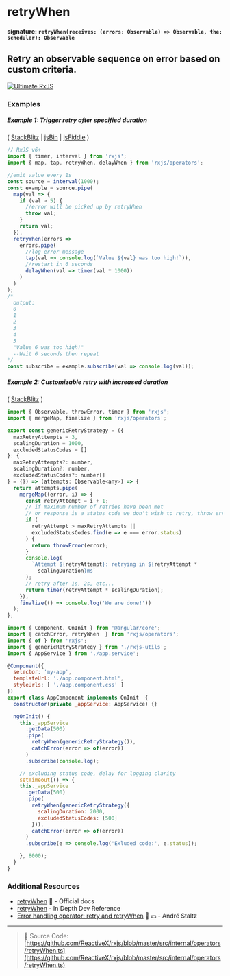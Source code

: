 # retryWhen

#### signature: `retryWhen(receives: (errors: Observable) => Observable, the: scheduler): Observable`

## Retry an observable sequence on error based on custom criteria.

[![Ultimate RxJS](https://drive.google.com/uc?export=view&id=1qq2-q-eVe-F_-d0eSvTyqaGRjpfLDdJz 'Ultimate RxJS')](https://ultimatecourses.com/courses/rxjs?ref=4)

### Examples

##### Example 1: Trigger retry after specified duration

(
[StackBlitz](https://stackblitz.com/edit/typescript-zpbsw6?file=index.ts&devtoolsheight=100)
| [jsBin](http://jsbin.com/miduqexalo/1/edit?js,console) |
[jsFiddle](https://jsfiddle.net/btroncone/49mkhsyr/) )

```js
// RxJS v6+
import { timer, interval } from 'rxjs';
import { map, tap, retryWhen, delayWhen } from 'rxjs/operators';

//emit value every 1s
const source = interval(1000);
const example = source.pipe(
  map(val => {
    if (val > 5) {
      //error will be picked up by retryWhen
      throw val;
    }
    return val;
  }),
  retryWhen(errors =>
    errors.pipe(
      //log error message
      tap(val => console.log(`Value ${val} was too high!`)),
      //restart in 6 seconds
      delayWhen(val => timer(val * 1000))
    )
  )
);
/*
  output:
  0
  1
  2
  3
  4
  5
  "Value 6 was too high!"
  --Wait 6 seconds then repeat
*/
const subscribe = example.subscribe(val => console.log(val));
```

##### Example 2: Customizable retry with increased duration

(
[StackBlitz](https://stackblitz.com/edit/angular-cwnknr?file=app%2Frxjs-utils.ts)
)

```js
import { Observable, throwError, timer } from 'rxjs';
import { mergeMap, finalize } from 'rxjs/operators';

export const genericRetryStrategy = ({
  maxRetryAttempts = 3,
  scalingDuration = 1000,
  excludedStatusCodes = []
}: {
  maxRetryAttempts?: number,
  scalingDuration?: number,
  excludedStatusCodes?: number[]
} = {}) => (attempts: Observable<any>) => {
  return attempts.pipe(
    mergeMap((error, i) => {
      const retryAttempt = i + 1;
      // if maximum number of retries have been met
      // or response is a status code we don't wish to retry, throw error
      if (
        retryAttempt > maxRetryAttempts ||
        excludedStatusCodes.find(e => e === error.status)
      ) {
        return throwError(error);
      }
      console.log(
        `Attempt ${retryAttempt}: retrying in ${retryAttempt *
          scalingDuration}ms`
      );
      // retry after 1s, 2s, etc...
      return timer(retryAttempt * scalingDuration);
    }),
    finalize(() => console.log('We are done!'))
  );
};
```

```js
import { Component, OnInit } from '@angular/core';
import { catchError, retryWhen  } from 'rxjs/operators';
import { of } from 'rxjs';
import { genericRetryStrategy } from './rxjs-utils';
import { AppService } from './app.service';

@Component({
  selector: 'my-app',
  templateUrl: './app.component.html',
  styleUrls: [ './app.component.css' ]
})
export class AppComponent implements OnInit  {
  constructor(private _appService: AppService) {}

  ngOnInit() {
    this._appService
      .getData(500)
      .pipe(
        retryWhen(genericRetryStrategy()),
        catchError(error => of(error))
      )
      .subscribe(console.log);

    // excluding status code, delay for logging clarity
    setTimeout(() => {
    this._appService
      .getData(500)
      .pipe(
        retryWhen(genericRetryStrategy({
          scalingDuration: 2000,
          excludedStatusCodes: [500]
        })),
        catchError(error => of(error))
      )
      .subscribe(e => console.log('Exluded code:', e.status));

    }, 8000);
  }
}
```

### Additional Resources

- [retryWhen](https://rxjs.dev/api/operators/retryWhen) 📰 - Official docs
- [retryWhen](https://indepth.dev/reference/rxjs/operators/retry-when) - In Depth Dev Reference
- [Error handling operator: retry and retryWhen](https://egghead.io/lessons/rxjs-error-handling-operator-retry-and-retrywhen?course=rxjs-beyond-the-basics-operators-in-depth)
  🎥 💵 - André Staltz

---

> 📁 Source Code:
> [https://github.com/ReactiveX/rxjs/blob/master/src/internal/operators/retryWhen.ts](https://github.com/ReactiveX/rxjs/blob/master/src/internal/operators/retryWhen.ts)
